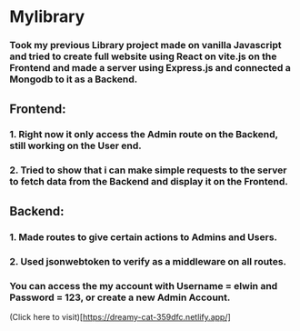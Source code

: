 # Mylibrary

### Took my previous Library project made on vanilla Javascript and tried to create full website using React on vite.js on the Frontend and made a server using Express.js and connected a Mongodb to it as a Backend.

## Frontend:
### 1. Right now it only access the Admin route on the Backend, still working on the User end.
### 2. Tried to show that i can make simple requests to the server to fetch data from the Backend and display it on the Frontend.

## Backend:
### 1. Made routes to give certain actions to Admins and Users.
### 2. Used jsonwebtoken to verify as a middleware on all routes.

### You can access the my account with Username = elwin and Password = 123, or create a new Admin Account.

(Click here to visit)[https://dreamy-cat-359dfc.netlify.app/]
